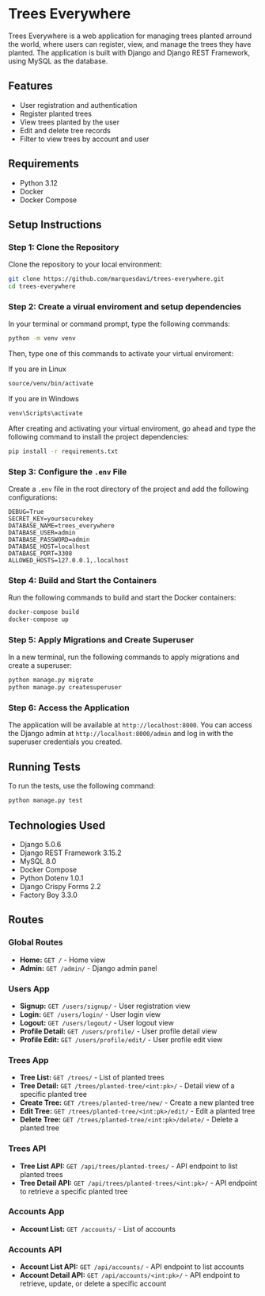 
# Trees Everywhere

Trees Everywhere is a web application for managing trees planted arround the world, where users can register, view, and manage the trees they have planted. The application is built with Django and Django REST Framework, using MySQL as the database.

## Features

- User registration and authentication
- Register planted trees
- View trees planted by the user
- Edit and delete tree records
- Filter to view trees by account and user

## Requirements

- Python 3.12
- Docker
- Docker Compose

## Setup Instructions

### Step 1: Clone the Repository

Clone the repository to your local environment:

```bash
git clone https://github.com/marquesdavi/trees-everywhere.git
cd trees-everywhere
```

### Step 2: Create a virual enviroment and setup dependencies

In your terminal or command prompt, type the following commands:
```bash
python -m venv venv
```
Then, type one of this commands to activate your virtual enviroment:

If you are in Linux
```bash
source/venv/bin/activate
```
If you are in Windows
```bash
venv\Scripts\activate
```

After creating and activating your virtual enviroment, go ahead 
and type the following command to install the project dependencies:

```bash
pip install -r requirements.txt
```

### Step 3: Configure the `.env` File

Create a `.env` file in the root directory of the project and add the following configurations:

```env
DEBUG=True
SECRET_KEY=yoursecurekey
DATABASE_NAME=trees_everywhere
DATABASE_USER=admin
DATABASE_PASSWORD=admin
DATABASE_HOST=localhost
DATABASE_PORT=3308
ALLOWED_HOSTS=127.0.0.1,.localhost
```

### Step 4: Build and Start the Containers

Run the following commands to build and start the Docker containers:

```bash
docker-compose build
docker-compose up
```

### Step 5: Apply Migrations and Create Superuser

In a new terminal, run the following commands to apply migrations and create a superuser:

```bash
python manage.py migrate
python manage.py createsuperuser
```

### Step 6: Access the Application

The application will be available at `http://localhost:8000`. You can access the Django admin at `http://localhost:8000/admin` and log in with the superuser credentials you created.

## Running Tests

To run the tests, use the following command:

```bash
python manage.py test
```

## Technologies Used

- Django 5.0.6
- Django REST Framework 3.15.2
- MySQL 8.0
- Docker Compose
- Python Dotenv 1.0.1
- Django Crispy Forms 2.2
- Factory Boy 3.3.0

## Routes

### Global Routes

- **Home:** `GET /` - Home view
- **Admin:** `GET /admin/` - Django admin panel

### Users App

- **Signup:** `GET /users/signup/` - User registration view
- **Login:** `GET /users/login/` - User login view
- **Logout:** `GET /users/logout/` - User logout view
- **Profile Detail:** `GET /users/profile/` - User profile detail view
- **Profile Edit:** `GET /users/profile/edit/` - User profile edit view

### Trees App

- **Tree List:** `GET /trees/` - List of planted trees
- **Tree Detail:** `GET /trees/planted-tree/<int:pk>/` - Detail view of a specific planted tree
- **Create Tree:** `GET /trees/planted-tree/new/` - Create a new planted tree
- **Edit Tree:** `GET /trees/planted-tree/<int:pk>/edit/` - Edit a planted tree
- **Delete Tree:** `GET /trees/planted-tree/<int:pk>/delete/` - Delete a planted tree

### Trees API

- **Tree List API:** `GET /api/trees/planted-trees/` - API endpoint to list planted trees
- **Tree Detail API:** `GET /api/trees/planted-trees/<int:pk>/` - API endpoint to retrieve a specific planted tree

### Accounts App

- **Account List:** `GET /accounts/` - List of accounts

### Accounts API

- **Account List API:** `GET /api/accounts/` - API endpoint to list accounts
- **Account Detail API:** `GET /api/accounts/<int:pk>/` - API endpoint to retrieve, update, or delete a specific account

